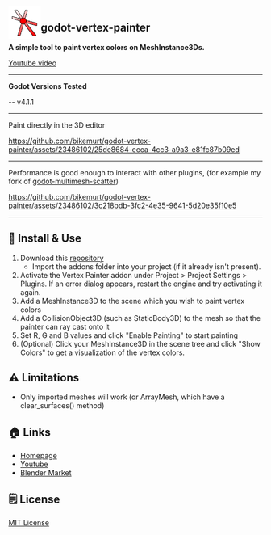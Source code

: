 <img src="addons/vertex_painter/icon.png" width="64" align="left" />

## godot-vertex-painter
 
**A simple tool to paint vertex colors on MeshInstance3Ds.**

[Youtube video](https://youtu.be/kPeYi7-9U6U)

---

**Godot Versions Tested**

-- v4.1.1

---
Paint directly in the 3D editor

https://github.com/bikemurt/godot-vertex-painter/assets/23486102/25de8684-ecca-4cc3-a9a3-e81fc87b09ed

---
Performance is good enough to interact with other plugins, (for example my fork of [godot-multimesh-scatter](https://github.com/bikemurt/godot-multimesh-scatter))

https://github.com/bikemurt/godot-vertex-painter/assets/23486102/3c218bdb-3fc2-4e35-9641-5d20e35f10e5

---
## 🚀 Install & Use

1. Download this [repository](https://github.com/bikemurt/godot-vertex-painter/)
    - Import the addons folder into your project (if it already isn't present).
2. Activate the Vertex Painter addon under Project > Project Settings > Plugins. If an error dialog appears, restart the engine and try activating it again.
3. Add a MeshInstance3D to the scene which you wish to paint vertex colors
4. Add a CollisionObject3D (such as StaticBody3D) to the mesh so that the painter can ray cast onto it
5. Set R, G and B values and click "Enable Painting" to start painting
6. (Optional) Click your MeshInstance3D in the scene tree and click "Show Colors" to get a visualization of the vertex colors.

## ⚠️ Limitations

- Only imported meshes will work (or ArrayMesh, which have a clear_surfaces() method)

## 🏠 Links

- [Homepage](https://www.michaeljared.ca/)
- [Youtube](https://www.youtube.com/@michaeljburt)
- [Blender Market](https://blendermarket.com/creators/michaeljared)

## 🗒️ License

[MIT License](/LICENSE)
